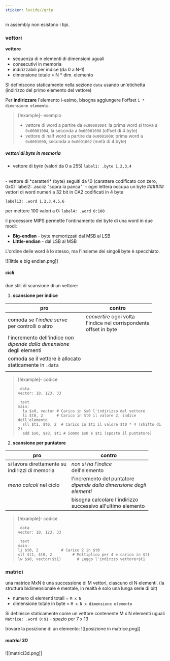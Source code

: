 ```yaml
---
sticker: lucide//grip
---
```

in assembly non esistono i tipi.

### vettori
**vettore**
- sequenza di n elementi di dimensioni uguali
- consecutivi in memoria
- indirizzabili per indice (da 0 a N-1)
- dimensione totale = N * dim. elemento
 
SI definiscono staticamente nella sezione `data` usando un'etichetta (indirizzo del primo elemento del vettore)

Per **indirizzare** l'elemento i-esimo, bisogna aggiungere l'offset `i * dimensione elemento`.

>[!example]- esempio
>- vettore di word a partire da `0x00001004`:
la prima word si trova a  `0x00001004`, la seconda a  `0x00001008` (offset di 4 byte)
>- vettore di half word a partire da `0x0001000`:
prima word a `0x0001000`, seconda a `0x0001002` (metà di 4 byte)

##### vettori di byte in memoria
- vettore di *byte* (valori da 0 a 255)
`label1: .byte 1,2,3,4`
 <br/>
- vettore di *caratteri* (byte) seguiti da \0 (carattere codificato con zero, 0x0)
`label2: .asciiz "sopra la panca"` - ogni lettera occupa un byte
###### vettori di word
numeri a 32 bit in CA2 codificati in 4 byte

`label13: .word 1,2,3,4,5,6`

per mettere 100 valori a 0:
`label4: .word 0:100`

il processore MIPS permette l'ordinamento dei byte di una word in due modi:
- **Big-endian** - byte memorizzati dal MSB al LSB
- **Little-endian** - dal LSB al MSB
 
L'ordine delle word è lo stesso, ma l'insieme dei singoli byte è specchiato.
 
![[little e big endian.png]]

##### cicli
due stili di scansione di un vettore:

1) **scansione per indice**

| pro                                                                          | contro                                                                     |
| ---------------------------------------------------------------------------- | -------------------------------------------------------------------------- |
| comoda se l'*indice serve* <br>per controlli o altro                         | *convertire* ogni volta <br>l'indice nel corrispondente <br>offset in byte |
| l'incremento dell'indice *non<br>dipende dalla dimensione*<br>degli elementi |                                                                            |
| comoda se il vettore è allocato<br>staticamente in `.data`                   |                                                                            |
|                                                                              |                                                                            |

> [!example]- codice
> ```
> .data
> vector: 10, 123, 33
>  
> .text
> main:
> 	la $s0, vector # Carico in $s0 l'indirizzo del vettore
> 	li $t0, 2      # Carico in $t0 il valore 2, indice dell'elemento
> 	sll $t1, $t0, 2  # Carico in $t1 il valore $t0 * 4 (shifto di 2)
> 	add $s0, $s0, $t1 # Sommo $s0 e $t1 (sposto il puntatore)
> ```

2) **scansione per puntatore**

| pro                                               | contro                                                                     |
| ------------------------------------------------- | -------------------------------------------------------------------------- |
| si lavora direttamente su<br>indirizzi di memoria | *non si ha l'indice*<br>dell'elemento                                      |
| *meno calcoli* nel ciclo                          | l'incremento del puntatore<br>*dipende dalla dimensione degli<br>elementi* |
|                                                   | bisogna calcolare l'indirizzo<br>successivo all'ultimo elemento            |
>[!example]- codice
>```
>.data
>vector: 10, 123, 33 
>
>.text
>main:
>li $t0, 2          # Carico 2 in $t0
>sll $t1, $t0, 2         # Moltiplico per 4 e carico in $t1
>lw $s0, vector($t1)       # Leggo l'indirzzo vettore+$t1
>```

### matrici
una matrice MxN è una successione di M vettori, ciascuno di N elementi.
(la struttura bidimensionale è mentale, in realtà è solo una lunga serie di bit)
- numero di elementi totali = `M x N`
- dimensione totale in byte = `M x N x dimensione elemento`

Si definisce staticamente come un vettore contenente M x N elementi uguali
`Matrice: .word 0:91` - spazio per 7 x 13

trovare la posizione di un elemento:
![[posizione in matrice.png]]

##### matrici 3D
![[matrici3d.png]]
